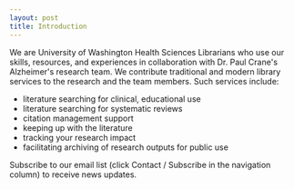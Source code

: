 ```yaml
---
layout: post
title: Introduction 
---
```


We are University of Washington Health Sciences Librarians who use our skills, resources, and experiences in collaboration with Dr. Paul Crane's Alzheimer's research team.  We contribute traditional and modern library services to the research and the team members.  Such services include:

* literature searching for clinical, educational use
* literature searching for systematic reviews
* citation management support
* keeping up with the literature
* tracking your research impact
* facilitating archiving of research outputs for public use

Subscribe to our email list (click Contact / Subscribe in the navigation column) to receive news updates. 
